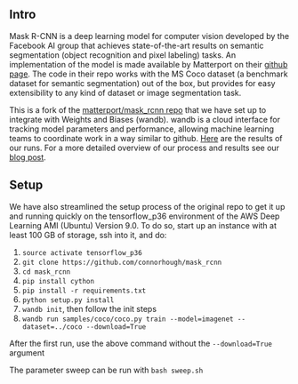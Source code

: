## Intro

Mask R-CNN is a deep learning model for computer vision developed by the Facebook AI group that achieves state-of-the-art results on semantic segmentation (object recognition and pixel labeling) tasks. An implementation of the model is made available by Matterport on their [github page](github.com/matterport). The code in their repo works with the MS Coco dataset (a benchmark dataset for semantic segmentation) out of the box, but provides for easy extensibility to any kind of dataset or image segmentation task.

This is a fork of the [matterport/mask_rcnn repo](github.com/matterport/mask-rcnn) that we have set up to integrate with Weights and Biases (wandb). wandb is a cloud interface for tracking model parameters and performance, allowing machine learning teams to coordinate work in a way similar to github. [Here](app.wandb.ai/trentwatson1/mask-rcnn) are the results of our runs. For a more detailed overview of our process and results see our [blog post](medium.com).

## Setup

We have also streamlined the setup process of the original repo to get it up and running quickly on the tensorflow_p36 environment of the AWS Deep Learning AMI (Ubuntu) Version 9.0. To do so, start up an instance with at least 100 GB of storage, ssh into it, and do:

1. `source activate tensorflow_p36`
2. `git clone https://github.com/connorhough/mask_rcnn`
3. `cd mask_rcnn`
4. `pip install cython`
5. `pip install -r requirements.txt`
6. `python setup.py install`
7. `wandb init`, then follow the init steps
8. `wandb run samples/coco/coco.py train --model=imagenet --dataset=../coco --download=True`

After the first run, use the above command without the `--download=True` argument

The parameter sweep can be run with `bash sweep.sh`
